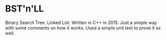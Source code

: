 # BST'n'LL

Binary Search Tree.
Linked List.
Written in C++ in 2015. 
Just a simple way with some comments on how it works. 
Used a simple unit test to prove it as well. 
